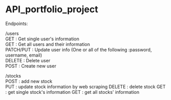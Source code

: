 # API_portfolio_project

Endpoints:  

/users  
GET : Get single user's information  
GET : Get all users and their information  
PATCH/PUT : Update user info (One or all of the following :password, username, email)  
DELETE : Delete user  
POST : Create new user  
  
/stocks  
POST : add new stock  
PUT : update stock information by web scraping
DELETE : delete stock
GET : get single stock's information
GET : get all stocks' information
